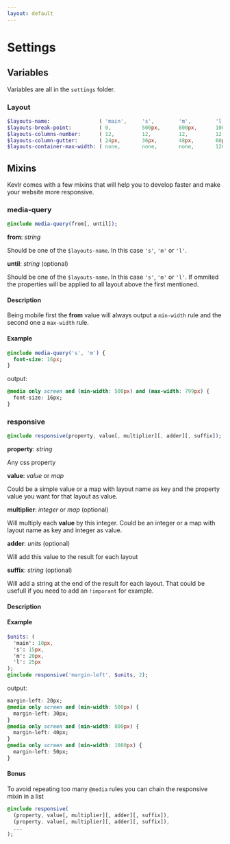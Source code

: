 ```yaml
---
layout: default
---
```


# Settings

## Variables

Variables are all in the `settings` folder.

### Layout

```sass
$layouts-name:                ( 'main',     's',        'm',        'l'        );
$layouts-break-point:         ( 0,          500px,      800px,      1000px     );
$layouts-columns-number:      ( 12,         12,         12,         12         );
$layouts-column-gutter:       ( 24px,       36px,       48px,       60px       );
$layouts-container-max-width: ( none,       none,       none,       1200px     );
```

## Mixins

Kevlr comes with a few mixins that will help you to develop faster and make your website more responsive.

### media-query

```sass
@include media-query(from[, until]);
```

**from**: *string*

Should be one of the `$layouts-name`. In this case `'s'`, `'m'` or `'l'`.

**until**: *string* (optional)

Should be one of the `$layouts-name`. In this case `'s'`, `'m'` or `'l'`. If ommited the properties will be applied to all layout above the first mentioned.

#### Description

Being mobile first the **from** value will always output a `min-width` rule and the second one a `max-width` rule.

#### Example

```sass
@include media-query('s', 'm') {
  font-size: 16px;
}
```

output:

```css
@media only screen and (min-width: 500px) and (max-width: 799px) {
  font-size: 16px;
}
```

### responsive

```sass
@include responsive(property, value[, multiplier][, adder][, suffix]);
```

**property**: *string*

Any css property

**value**: *value* or *map*

Could be a simple value or a map with layout name as key and the property value you want for that layout as value.

**multiplier**: *integer* or *map* (optional)

Will multiply each **value** by this integer. Could be an integer or a map with layout name as key and integer as value.

**adder**: *units* (optional)

Will add this value to the result for each layout

**suffix**: *string* (optional)

Will add a string at the end of the result for each layout. That could be usefull if you need to add an `!imporant` for example.

#### Description



#### Example

```sass
$units: (
  'main': 10px,
  's': 15px,
  'm': 20px,
  'l': 25px
);
@include responsive('margin-left', $units, 2);
```

output:

```css
margin-left: 20px;
@media only screen and (min-width: 500px) {
  margin-left: 30px;
}
@media only screen and (min-width: 800px) {
  margin-left: 40px;
}
@media only screen and (min-width: 1000px) {
  margin-left: 50px;
}
```

#### Bonus

To avoid repeating too many `@media` rules you can chain the responsive mixin in a list

```sass
@include responsive(
  (property, value[, multiplier][, adder][, suffix]),
  (property, value[, multiplier][, adder][, suffix]),
  ...
);
```

